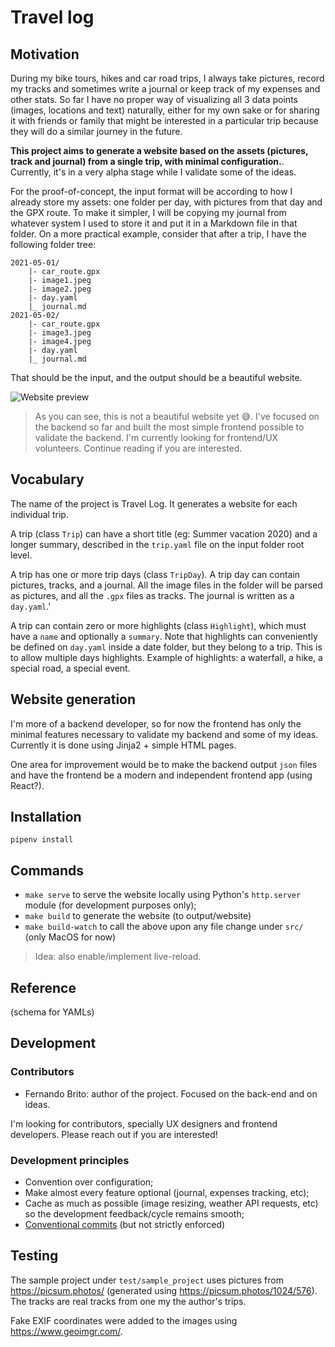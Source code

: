 # Travel log

## Motivation

During my bike tours, hikes and car road trips, I always take pictures, record my tracks and sometimes write a journal
or keep track of my expenses and other stats. So far I have no proper way of visualizing all 3 data points (images,
locations and text) naturally, either for my own sake or for sharing it with friends or family that might be interested
in a particular trip because they will do a similar journey in the future.

**This project aims to generate a website based on the assets (pictures, track and journal) from a single trip, with
minimal configuration.**. Currently, it's in a very alpha stage while I validate some of the ideas.

For the proof-of-concept, the input format will be according to how I already store my assets: one folder per day, with
pictures from that day and the GPX route. To make it simpler, I will be copying my journal from whatever system I used
to store it and put it in a Markdown file in that folder. On a more practical example, consider that after a trip, I
have the following folder tree:

```
2021-05-01/
    |- car_route.gpx
    |- image1.jpeg
    |- image2.jpeg
    |- day.yaml
    |_ journal.md
2021-05-02/
    |- car_route.gpx
    |- image3.jpeg
    |- image4.jpeg
    |- day.yaml
    |_ journal.md
```

That should be the input, and the output should be a beautiful website.

![Website preview](https://s1.gifyu.com/images/previewa11cbcf08a95563c.gif)

> As you can see, this is not a beautiful website yet 😅. I've focused on the backend
> so far and built the most simple frontend possible to validate the backend.
> I'm currently looking for frontend/UX volunteers.
> Continue reading if you are interested.

## Vocabulary

The name of the project is Travel Log. It generates a website for each individual trip.

A trip (class `Trip`) can have a short title (eg: Summer vacation 2020) and a longer summary, described in
the `trip.yaml` file on the input folder root level.

A trip has one or more trip days (class `TripDay`). A trip day can contain pictures, tracks, and a journal. All the
image files in the folder will be parsed as pictures, and all the `.gpx` files as tracks. The journal is written as
a `day.yaml`.'

A trip can contain zero or more highlights (class `Highlight`), which must have a `name` and optionally a `summary`.
Note that highlights can conveniently be defined on `day.yaml` inside a date folder, but they belong to a trip. This is
to allow multiple days highlights. Example of highlights: a waterfall, a hike, a special road, a special event.

## Website generation

I'm more of a backend developer, so for now the frontend has only the minimal features necessary to validate my backend
and some of my ideas. Currently it is done using Jinja2 + simple HTML pages.

One area for improvement would be to make the backend output `json` files and have the frontend be a modern and
independent frontend app (using React?).

## Installation

`pipenv install`

## Commands

* `make serve` to serve the website locally using Python's `http.server` module (for development purposes only);
* `make build` to generate the website (to output/website)
* `make build-watch` to call the above upon any file change under `src/` (only MacOS for now)

> Idea: also enable/implement live-reload.

## Reference

(schema for YAMLs)

## Development

### Contributors

* Fernando Brito: author of the project. Focused on the back-end and on ideas.

I'm looking for contributors, specially UX designers and frontend developers. Please reach out if you are interested!

### Development principles

* Convention over configuration;
* Make almost every feature optional (journal, expenses tracking, etc);
* Cache as much as possible (image resizing, weather API requests, etc) so the development feedback/cycle remains
  smooth;
* [Conventional commits](https://www.conventionalcommits.org/en/v1.0.0/) (but not strictly enforced)

## Testing

The sample project under `test/sample_project` uses pictures from https://picsum.photos/ (generated
using https://picsum.photos/1024/576). The tracks are real tracks from one my the author's trips.

Fake EXIF coordinates were added to the images using https://www.geoimgr.com/.